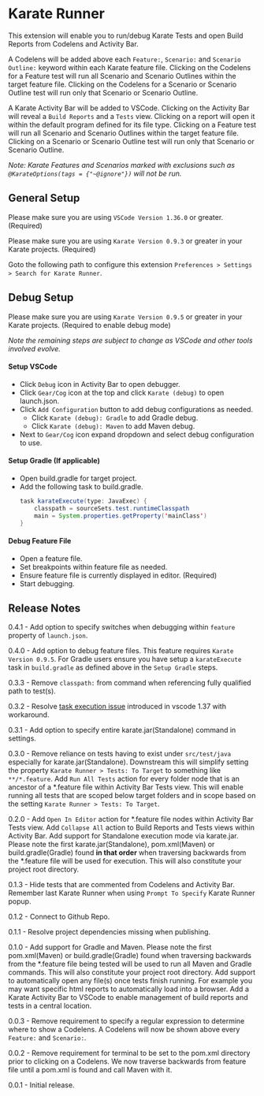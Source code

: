 # Karate Runner

This extension will enable you to run/debug Karate Tests and open Build Reports from Codelens and Activity Bar.

A Codelens will be added above each `Feature:`, `Scenario:` and `Scenario Outline:` keyword within each Karate feature file.  Clicking on the Codelens for a Feature test will run all Scenario and Scenario Outlines within the target feature file.  Clicking on the Codelens for a Scenario or Scenario Outline test will run only that Scenario or Scenario Outline.

A Karate Activity Bar will be added to VSCode.  Clicking on the Activity Bar will reveal a `Build Reports` and a `Tests` view.  Clicking on a report will open it within the default program defined for its file type.  Clicking on a Feature test will run all Scenario and Scenario Outlines within the target feature file.  Clicking on a Scenario or Scenario Outline test will run only that Scenario or Scenario Outline.

*Note: Karate Features and Scenarios marked with exclusions such as `@KarateOptions(tags = {"~@ignore"})` will not be run.*


## General Setup
Please make sure you are using `VSCode Version 1.36.0` or greater. (Required)

Please make sure you are using `Karate Version 0.9.3` or greater in your Karate projects. (Required)

Goto the following path to configure this extension `Preferences > Settings > Search for Karate Runner`.

## Debug Setup
Please make sure you are using `Karate Version 0.9.5` or greater in your Karate projects.  (Required to enable debug mode)

*Note the remaining steps are subject to change as VSCode and other tools involved evolve.*

#### Setup VSCode
- Click `Debug` icon in Activity Bar to open debugger.
- Click `Gear/Cog` icon at the top and click `Karate (debug)` to open launch.json.
- Click `Add Configuration` button to add debug configurations as needed.
  - Click `Karate (debug): Gradle` to add Gradle debug.
  - Click `Karate (debug): Maven` to add Maven debug.
- Next to `Gear/Cog` icon expand dropdown and select debug configuration to use.

#### Setup Gradle (If applicable)
- Open build.gradle for target project.
- Add the following task to build.gradle.
    ```java
    task karateExecute(type: JavaExec) {
        classpath = sourceSets.test.runtimeClasspath
        main = System.properties.getProperty('mainClass')
    }
    ```

#### Debug Feature File
- Open a feature file.
- Set breakpoints within feature file as needed.
- Ensure feature file is currently displayed in editor. (Required)
- Start debugging.

## Release Notes
0.4.1 - Add option to specify switches when debugging within `feature` property of `launch.json`.

0.4.0 - Add option to debug feature files.  This feature requires `Karate Version 0.9.5`.  For Gradle users ensure you have setup a `karateExecute` task in `build.gradle` as defined above in the `Setup Gradle` steps.

0.3.3 - Remove `classpath:` from command when referencing fully qualified path to test(s).

0.3.2 - Resolve [task execution issue](https://github.com/kirksl/karate-runner/issues/3) introduced in vscode 1.37 with workaround.

0.3.1 - Add option to specify entire karate.jar(Standalone) command in settings.

0.3.0 - Remove reliance on tests having to exist under `src/test/java` especially for karate.jar(Standalone).  Downstream this will simplify setting the property `Karate Runner > Tests: To Target` to something like `**/*.feature`.  Add `Run All Tests` action for every folder node that is an ancestor of a *.feature file within Activity Bar Tests view.  This will enable running all tests that are scoped below target folders and in scope based on the setting `Karate Runner > Tests: To Target`.

0.2.0 - Add `Open In Editor` action for *.feature file nodes within Activity Bar Tests view.  Add `Collapse All` action to Build Reports and Tests views within Activity Bar.  Add support for Standalone execution mode via karate.jar.  Please note the first karate.jar(Standalone), pom.xml(Maven) or build.gradle(Gradle) found **in that order** when traversing backwards from the *.feature file will be used for execution.  This will also constitute your project root directory.

0.1.3 - Hide tests that are commented from Codelens and Activity Bar.  Remember last Karate Runner when using `Prompt To Specify` Karate Runner popup.

0.1.2 - Connect to Github Repo.

0.1.1 - Resolve project dependencies missing when publishing.

0.1.0 - Add support for Gradle and Maven.  Please note the first pom.xml(Maven) or build.gradle(Gradle) found when traversing backwards from the *.feature file being tested will be used to run all Maven and Gradle commands.  This will also constitute your project root directory.  Add support to automatically open any file(s) once tests finish running.  For example you may want specific html reports to automatically load into a browser.  Add a Karate Activity Bar to VSCode to enable management of build reports and tests in a central location.

0.0.3 - Remove requirement to specify a regular expression to determine where to show a Codelens.  A Codelens will now be shown above every `Feature:` and `Scenario:`.

0.0.2 - Remove requirement for terminal to be set to the pom.xml directory prior to clicking on a Codelens.  We now traverse backwards from feature file until a pom.xml is found and call Maven with it.

0.0.1 - Initial release.